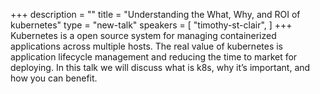 +++
description = ""
title = "Understanding the What, Why, and ROI of kubernetes"
type = "new-talk"
speakers = [
        "timothy-st-clair",
]
+++
Kubernetes is a open source system for managing containerized applications across multiple hosts. The real value of kubernetes is application lifecycle management and reducing the time to market for deploying. In this talk we will discuss what is k8s, why it’s important, and how you can benefit.